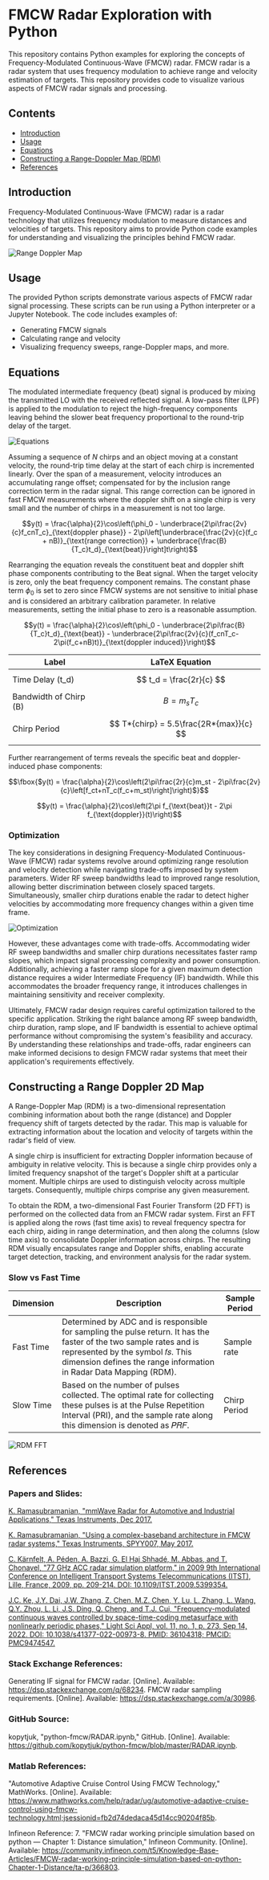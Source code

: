 # FMCW Radar Exploration with Python

This repository contains Python examples for exploring the concepts of Frequency-Modulated Continuous-Wave (FMCW) radar. FMCW radar is a radar system that uses frequency modulation to achieve range and velocity estimation of targets. This repository provides code to visualize various aspects of FMCW radar signals and processing.

## Contents

- [Introduction](#introduction)
- [Usage](#usage)
- [Equations](#equations)
- [Constructing a Range-Doppler Map (RDM)](#constructing-a-range-doppler-2d-map)
- [References](#references)

## Introduction

Frequency-Modulated Continuous-Wave (FMCW) radar is a radar technology that utilizes frequency modulation to measure distances and velocities of targets. This repository aims to provide Python code examples for understanding and visualizing the principles behind FMCW radar.

![Range Doppler Map](range_doppler_map.png)

## Usage

The provided Python scripts demonstrate various aspects of FMCW radar signal processing. These scripts can be run using a Python interpreter or a Jupyter Notebook. The code includes examples of:

- Generating FMCW signals
- Calculating range and velocity
- Visualizing frequency sweeps, range-Doppler maps, and more.

## Equations

The modulated intermediate frequency (beat) signal is produced by mixing the transmitted LO with the received reflected signal. A low-pass filter (LPF) is applied to the modulation to reject the high-frequency components leaving behind the slower beat frequency proportional to the round-trip delay of the target.

![Equations](FMCW.png)

Assuming a sequence of $N$ chirps and an object moving at a constant velocity, the round-trip time delay at the start of each chirp is incremented linearly. Over the span of a measurement, velocity introduces an accumulating range offset; compensated for by the inclusion range correction term in the radar signal. This range correction can be ignored in fast FMCW measurements where the doppler shift on a single chirp is very small and the number of chirps in a measurement is not too large.

```math
y(t) = \frac{\alpha}{2}\cos\left(\phi_0 - \underbrace{2\pi\frac{2v}{c}f_cnT_c}_{\text{doppler phase}} - 2\pi\left[\underbrace{\frac{2v}{c}(f_c + nB)}_{\text{range correction}} + \underbrace{\frac{B}{T_c}t_d}_{\text{beat}}\right]t\right)
```

Rearranging the equation reveals the constituent beat and doppler shift phase components contributing to the Beat signal. When the target velocity is zero, only the beat frequency component remains. The constant phase term $ϕ_0$ is set to zero since FMCW systems are not sensitive to initial phase and is considered an arbitrary calibration parameter. In relative measurements, setting the initial phase to zero is a reasonable assumption.

```math
y(t) = \frac{\alpha}{2}\cos\left(\phi_0 - \underbrace{2\pi\frac{B}{T_c}t_d}_{\text{beat}} - \underbrace{2\pi\frac{2v}{c}(f_cnT_c-2\pi(f_c+nB)t)}_{\text{doppler induced}}\right)
```

| Label                  | LaTeX Equation                          |
| ---------------------- | --------------------------------------- |
| Time Delay (t_d)       | $$ t_d = \frac{2r}{c} $$                |
| Bandwidth of Chirp (B) | $$ B = m_sT_c $$                        |
| Chirp Period           | $$ T*{chirp} = 5.5\frac{2R*{max}}{c} $$ |

Further rearrangement of terms reveals the specific beat and doppler-induced phase components:

```math
\fbox{$y(t) = \frac{\alpha}{2}\cos\left(2\pi\frac{2r}{c}m_st - 2\pi\frac{2v}{c}\left[f_ct+nT_c(f_c+m_st)\right]\right)$}
```

```math
y(t) = \frac{\alpha}{2}\cos\left(2\pi f_{\text{beat}}t - 2\pi f_{\text{doppler}}(t)\right)
```

### Optimization

The key considerations in designing Frequency-Modulated Continuous-Wave (FMCW) radar systems revolve around optimizing range resolution and velocity detection while navigating trade-offs imposed by system parameters. Wider RF sweep bandwidths lead to improved range resolution, allowing better discrimination between closely spaced targets. Simultaneously, smaller chirp durations enable the radar to detect higher velocities by accommodating more frequency changes within a given time frame.

![Optimization](optimization.png)

However, these advantages come with trade-offs. Accommodating wider RF sweep bandwidths and smaller chirp durations necessitates faster ramp slopes, which impact signal processing complexity and power consumption. Additionally, achieving a faster ramp slope for a given maximum detection distance requires a wider Intermediate Frequency (IF) bandwidth. While this accommodates the broader frequency range, it introduces challenges in maintaining sensitivity and receiver complexity.

Ultimately, FMCW radar design requires careful optimization tailored to the specific application. Striking the right balance among RF sweep bandwidth, chirp duration, ramp slope, and IF bandwidth is essential to achieve optimal performance without compromising the system's feasibility and accuracy. By understanding these relationships and trade-offs, radar engineers can make informed decisions to design FMCW radar systems that meet their application's requirements effectively.

## Constructing a Range Doppler 2D Map

A Range-Doppler Map (RDM) is a two-dimensional representation combining information about both the range (distance) and Doppler frequency shift of targets detected by the radar. This map is valuable for extracting information about the location and velocity of targets within the radar's field of view.

A single chirp is insufficient for extracting Doppler information because of ambiguity in relative velocity. This is because a single chirp provides only a limited frequency snapshot of the target's Doppler shift at a particular moment. Multiple chirps are used to distinguish velocity across multiple targets. Consequently, multiple chirps comprise any given measurement.

To obtain the RDM, a two-dimensional Fast Fourier Transform (2D FFT) is performed on the collected data from an FMCW radar system. First an FFT is applied along the rows (fast time axis) to reveal frequency spectra for each chirp, aiding in range determination, and then along the columns (slow time axis) to consolidate Doppler information across chirps. The resulting RDM visually encapsulates range and Doppler shifts, enabling accurate target detection, tracking, and environment analysis for the radar system.

### Slow vs Fast Time

| Dimension | Description                                                                                                                                                                                                                  | Sample Period |
| --------- | ---------------------------------------------------------------------------------------------------------------------------------------------------------------------------------------------------------------------------- | ------------- |
| Fast Time | Determined by ADC and is responsible for sampling the pulse return. It has the faster of the two sample rates and is represented by the symbol 𝑓𝑠. This dimension defines the range information in Radar Data Mapping (RDM). | Sample rate   |
| Slow Time | Based on the number of pulses collected. The optimal rate for collecting these pulses is at the Pulse Repetition Interval (PRI), and the sample rate along this dimension is denoted as 𝑃𝑅𝐹.                                 | Chirp Period  |

![RDM FFT](rdm-fft.png)

## References

### Papers and Slides:

[K. Ramasubramanian, "mmWave Radar for Automotive and Industrial Applications," Texas Instruments, Dec 2017.](https://www.ti.com/content/dam/videos/external-videos/2/3816841626001/5675916489001.mp4/subassets/Mmwave_webinar_Dec2017.pdf)

[K. Ramasubramanian, "Using a complex-baseband architecture in FMCW radar systems," Texas Instruments, SPYY007, May 2017.](http://www.ti.com/lit/spyy007)

[C. Kärnfelt, A. Péden, A. Bazzi, G. El Haj Shhadé, M. Abbas, and T. Chonavel, "77 GHz ACC radar simulation platform," in 2009 9th International Conference on Intelligent Transport Systems Telecommunications (ITST), Lille, France, 2009, pp. 209-214. DOI: 10.1109/ITST.2009.5399354.](https://ieeexplore.ieee.org/document/5399354)

[J.C. Ke, J.Y. Dai, J.W. Zhang, Z. Chen, M.Z. Chen, Y. Lu, L. Zhang, L. Wang, Q.Y. Zhou, L. Li, J.S. Ding, Q. Cheng, and T.J. Cui, "Frequency-modulated continuous waves controlled by space-time-coding metasurface with nonlinearly periodic phases," Light Sci Appl, vol. 11, no. 1, p. 273, Sep 14, 2022. DOI: 10.1038/s41377-022-00973-8. PMID: 36104318; PMCID: PMC9474547.](https://www.ncbi.nlm.nih.gov/pmc/articles/PMC9474547/)

### Stack Exchange References:

Generating IF signal for FMCW radar. [Online]. Available: https://dsp.stackexchange.com/q/68234.
FMCW radar sampling requirements. [Online]. Available: https://dsp.stackexchange.com/a/30986.

### GitHub Source:

kopytjuk, "python-fmcw/RADAR.ipynb," GitHub. [Online]. Available: https://github.com/kopytjuk/python-fmcw/blob/master/RADAR.ipynb.

### Matlab References:

"Automotive Adaptive Cruise Control Using FMCW Technology," MathWorks. [Online]. Available: https://www.mathworks.com/help/radar/ug/automotive-adaptive-cruise-control-using-fmcw-technology.html;jsessionid=fb2d74dedaca45d14cc90204f85b.

Infineon Reference: 7. "FMCW radar working principle simulation based on python — Chapter 1: Distance simulation," Infineon Community. [Online]. Available: https://community.infineon.com/t5/Knowledge-Base-Articles/FMCW-radar-working-principle-simulation-based-on-python-Chapter-1-Distance/ta-p/366803.
